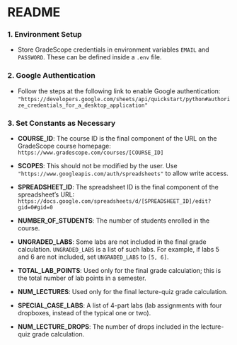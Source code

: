 # README

### 1. Environment Setup
- Store GradeScope credentials in environment variables `EMAIL` and `PASSWORD`. These can be defined inside a `.env` file.

### 2. Google Authentication
- Follow the steps at the following link to enable Google authentication: `"https://developers.google.com/sheets/api/quickstart/python#authorize_credentials_for_a_desktop_application"`

### 3. Set Constants as Necessary

- **COURSE_ID**: The course ID is the final component of the URL on the GradeScope course homepage: `https://www.gradescope.com/courses/[COURSE_ID]`

- **SCOPES**: This should not be modified by the user. Use `"https://www.googleapis.com/auth/spreadsheets"` to allow write access.

- **SPREADSHEET_ID**: The spreadsheet ID is the final component of the spreadsheet’s URL: `https://docs.google.com/spreadsheets/d/[SPREADSHEET_ID]/edit?gid=0#gid=0`

- **NUMBER_OF_STUDENTS**: The number of students enrolled in the course.

- **UNGRADED_LABS**: Some labs are not included in the final grade calculation. `UNGRADED_LABS` is a list of such labs. For example, if labs 5 and 6 are not included, set `UNGRADED_LABS` to `[5, 6]`.

- **TOTAL_LAB_POINTS**: Used only for the final grade calculation; this is the total number of lab points in a semester.

- **NUM_LECTURES**: Used only for the final lecture-quiz grade calculation.

- **SPECIAL_CASE_LABS**: A list of 4-part labs (lab assignments with four dropboxes, instead of the typical one or two).

- **NUM_LECTURE_DROPS**: The number of drops included in the lecture-quiz grade calculation.
